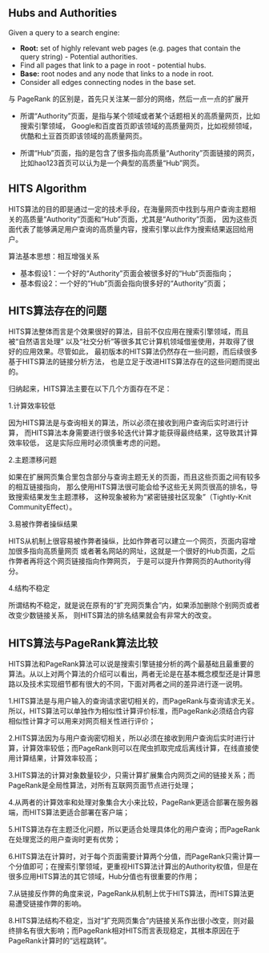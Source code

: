 ## Hubs and Authorities 
Given a query to a search engine: 
- __Root:__ set of highly relevant web pages (e.g. pages that contain the query string) - Potential authorities. 
- Find all pages that link to a page in root - potential hubs. 
- __Base:__ root nodes and any node that links to a node in root. 
- Consider all edges connecting nodes in the base set. 

与 PageRank 的区别是，首先只关注某一部分的网络，然后一点一点的扩展开

- 所谓“Authority”页面，是指与某个领域或者某个话题相关的高质量网页，比如搜索引擎领域，
Google和百度首页即该领域的高质量网页，比如视频领域，优酷和土豆首页即该领域的高质量网页。

- 所谓“Hub”页面，指的是包含了很多指向高质量“Authority”页面链接的网页，
比如hao123首页可以认为是一个典型的高质量“Hub”网页。

## HITS Algorithm

HITS算法的目的即是通过一定的技术手段，在海量网页中找到与用户查询主题相关的高质量“Authority”页面和“Hub”页面，尤其是“Authority”页面，
因为这些页面代表了能够满足用户查询的高质量内容，搜索引擎以此作为搜索结果返回给用户。

算法基本思想：相互增强关系
- 基本假设1：一个好的“Authority”页面会被很多好的“Hub”页面指向；
- 基本假设2：一个好的“Hub”页面会指向很多好的“Authority”页面；

## HITS算法存在的问题
        
HITS算法整体而言是个效果很好的算法，目前不仅应用在搜索引擎领域，而且被“自然语言处理”
以及“社交分析”等很多其它计算机领域借鉴使用，并取得了很好的应用效果。尽管如此，
最初版本的HITS算法仍然存在一些问题，而后续很多基于HITS算法的链接分析方法，
也是立足于改进HITS算法存在的这些问题而提出的。

归纳起来，HITS算法主要在以下几个方面存在不足：

1.计算效率较低

因为HITS算法是与查询相关的算法，所以必须在接收到用户查询后实时进行计算，
而HITS算法本身需要进行很多轮迭代计算才能获得最终结果，这导致其计算效率较低，
这是实际应用时必须慎重考虑的问题。

2.主题漂移问题

如果在扩展网页集合里包含部分与查询主题无关的页面，而且这些页面之间有较多的相互链接指向，
那么使用HITS算法很可能会给予这些无关网页很高的排名，导致搜索结果发生主题漂移，
这种现象被称为“紧密链接社区现象”（Tightly-Knit CommunityEffect）。

3.易被作弊者操纵结果

HITS从机制上很容易被作弊者操纵，比如作弊者可以建立一个网页，页面内容增加很多指向高质量网页
或者著名网站的网址，这就是一个很好的Hub页面，之后作弊者再将这个网页链接指向作弊网页，
于是可以提升作弊网页的Authority得分。

4.结构不稳定

所谓结构不稳定，就是说在原有的“扩充网页集合”内，如果添加删除个别网页或者改变少数链接关系，
则HITS算法的排名结果就会有非常大的改变。

## HITS算法与PageRank算法比较

HITS算法和PageRank算法可以说是搜索引擎链接分析的两个最基础且最重要的算法。从以上对两个算法的介绍可以看出，两者无论是在基本概念模型还是计算思路以及技术实现细节都有很大的不同，下面对两者之间的差异进行逐一说明。      

1.HITS算法是与用户输入的查询请求密切相关的，而PageRank与查询请求无关。所以，HITS算法可以单独作为相似性计算评价标准，而PageRank必须结合内容相似性计算才可以用来对网页相关性进行评价；

2.HITS算法因为与用户查询密切相关，所以必须在接收到用户查询后实时进行计算，计算效率较低；而PageRank则可以在爬虫抓取完成后离线计算，在线直接使用计算结果，计算效率较高；

3.HITS算法的计算对象数量较少，只需计算扩展集合内网页之间的链接关系；而PageRank是全局性算法，对所有互联网页面节点进行处理；

4.从两者的计算效率和处理对象集合大小来比较，PageRank更适合部署在服务器端，而HITS算法更适合部署在客户端；

5.HITS算法存在主题泛化问题，所以更适合处理具体化的用户查询；而PageRank在处理宽泛的用户查询时更有优势；

6.HITS算法在计算时，对于每个页面需要计算两个分值，而PageRank只需计算一个分值即可；在搜索引擎领域，更重视HITS算法计算出的Authority权值，但是在很多应用HITS算法的其它领域，Hub分值也有很重要的作用；

7.从链接反作弊的角度来说，PageRank从机制上优于HITS算法，而HITS算法更易遭受链接作弊的影响。

8.HITS算法结构不稳定，当对“扩充网页集合”内链接关系作出很小改变，则对最终排名有很大影响；而PageRank相对HITS而言表现稳定，其根本原因在于PageRank计算时的“远程跳转”。
